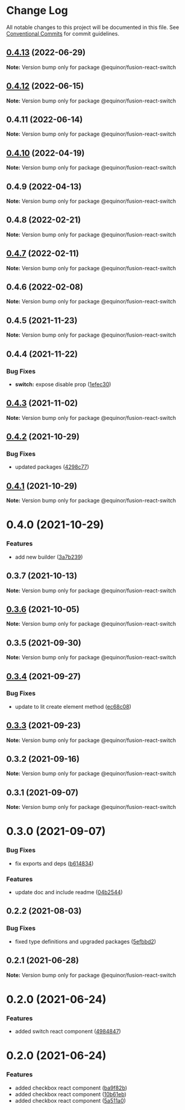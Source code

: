 # Change Log

All notable changes to this project will be documented in this file.
See [Conventional Commits](https://conventionalcommits.org) for commit guidelines.

## [0.4.13](https://github.com/equinor/fusion-react-components/compare/@equinor/fusion-react-switch@0.4.12...@equinor/fusion-react-switch@0.4.13) (2022-06-29)

**Note:** Version bump only for package @equinor/fusion-react-switch





## [0.4.12](https://github.com/equinor/fusion-react-components/compare/@equinor/fusion-react-switch@0.4.11...@equinor/fusion-react-switch@0.4.12) (2022-06-15)

**Note:** Version bump only for package @equinor/fusion-react-switch





## 0.4.11 (2022-06-14)

**Note:** Version bump only for package @equinor/fusion-react-switch





## [0.4.10](https://github.com/equinor/fusion-react-components/compare/@equinor/fusion-react-switch@0.4.9...@equinor/fusion-react-switch@0.4.10) (2022-04-19)

**Note:** Version bump only for package @equinor/fusion-react-switch





## 0.4.9 (2022-04-13)

**Note:** Version bump only for package @equinor/fusion-react-switch





## 0.4.8 (2022-02-21)

**Note:** Version bump only for package @equinor/fusion-react-switch





## [0.4.7](https://github.com/equinor/fusion-react-components/compare/@equinor/fusion-react-switch@0.4.6...@equinor/fusion-react-switch@0.4.7) (2022-02-11)

**Note:** Version bump only for package @equinor/fusion-react-switch





## 0.4.6 (2022-02-08)

**Note:** Version bump only for package @equinor/fusion-react-switch





## 0.4.5 (2021-11-23)

**Note:** Version bump only for package @equinor/fusion-react-switch





## 0.4.4 (2021-11-22)


### Bug Fixes

* **switch:** expose disable prop ([1efec30](https://github.com/equinor/fusion-react-components/commit/1efec304edee3a0bd4a72cd4f589e38f93995558))





## [0.4.3](https://github.com/equinor/fusion-react-components/compare/@equinor/fusion-react-switch@0.4.2...@equinor/fusion-react-switch@0.4.3) (2021-11-02)

**Note:** Version bump only for package @equinor/fusion-react-switch





## [0.4.2](https://github.com/equinor/fusion-react-components/compare/@equinor/fusion-react-switch@0.4.1...@equinor/fusion-react-switch@0.4.2) (2021-10-29)


### Bug Fixes

* updated packages ([4298c77](https://github.com/equinor/fusion-react-components/commit/4298c778c4c5385398a92d8b71feee3b17ba64c0))





## [0.4.1](https://github.com/equinor/fusion-react-components/compare/@equinor/fusion-react-switch@0.4.0...@equinor/fusion-react-switch@0.4.1) (2021-10-29)

**Note:** Version bump only for package @equinor/fusion-react-switch





# 0.4.0 (2021-10-29)


### Features

* add new builder ([3a7b239](https://github.com/equinor/fusion-react-components/commit/3a7b239d5e2ecfca05d817f3f99c63ddb4fd1395))





## 0.3.7 (2021-10-13)

**Note:** Version bump only for package @equinor/fusion-react-switch





## [0.3.6](https://github.com/equinor/fusion-react-components/compare/@equinor/fusion-react-switch@0.3.5...@equinor/fusion-react-switch@0.3.6) (2021-10-05)

**Note:** Version bump only for package @equinor/fusion-react-switch





## 0.3.5 (2021-09-30)

**Note:** Version bump only for package @equinor/fusion-react-switch





## [0.3.4](https://github.com/equinor/fusion-react-components/compare/@equinor/fusion-react-switch@0.3.3...@equinor/fusion-react-switch@0.3.4) (2021-09-27)


### Bug Fixes

* update to lit create element method ([ec68c08](https://github.com/equinor/fusion-react-components/commit/ec68c08d5cbcba43a1b8ca064cccc73662f17421))





## [0.3.3](https://github.com/equinor/fusion-react-components/compare/@equinor/fusion-react-switch@0.3.2...@equinor/fusion-react-switch@0.3.3) (2021-09-23)

**Note:** Version bump only for package @equinor/fusion-react-switch





## 0.3.2 (2021-09-16)

**Note:** Version bump only for package @equinor/fusion-react-switch





## 0.3.1 (2021-09-07)

**Note:** Version bump only for package @equinor/fusion-react-switch





# 0.3.0 (2021-09-07)


### Bug Fixes

* fix exports and deps ([b614834](https://github.com/equinor/fusion-react-components/commit/b614834c32db4fbb9b06407e53557109128ec95b))


### Features

* update doc and include readme ([04b2544](https://github.com/equinor/fusion-react-components/commit/04b25443398507b35c3b88bf90a26d56c5b1c460))





## 0.2.2 (2021-08-03)


### Bug Fixes

* fixed type definitions and upgraded packages ([5efbbd2](https://github.com/equinor/fusion-react-components/commit/5efbbd2cee688bcefc554c113512f834a91f39fd))





## 0.2.1 (2021-06-28)

**Note:** Version bump only for package @equinor/fusion-react-switch





# 0.2.0 (2021-06-24)


### Features

* added switch react component ([4984847](https://github.com/equinor/fusion-react-components/commit/4984847dc99bb0d1c85a74a9bd946a2d79478abc))





# 0.2.0 (2021-06-24)


### Features

* added checkbox react component ([ba9f82b](https://github.com/equinor/fusion-react-components/commit/ba9f82b4fb812851e65b524ba48e1f70d94b76df))
* added checkbox react component ([10b61eb](https://github.com/equinor/fusion-react-components/commit/10b61eb22db3ba4d4ccc679486da4c3b259d9dc0))
* added checkbox react component ([5a511a0](https://github.com/equinor/fusion-react-components/commit/5a511a0c7925481629380483149e5f6c90e188a0))
